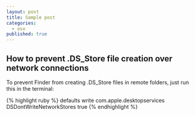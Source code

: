 ```yaml
---
layout: post
title: Sample post
categories: 
  - osx
published: true
---
```


## How to prevent .DS_Store file creation over network connections
To prevent Finder from creating .DS_Store files in remote folders, just run this in the terminal:

{% highlight ruby %}
defaults write com.apple.desktopservices DSDontWriteNetworkStores true
{% endhighlight %}
